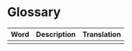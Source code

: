 # Glossary


| Word | Description | Translation |
| ---- | ----------- | ----------- |
|      |             |             |
